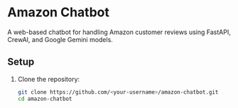 # Amazon Chatbot

A web-based chatbot for handling Amazon customer reviews using FastAPI, CrewAI, and Google Gemini models.

## Setup

1. Clone the repository:
   ```bash
   git clone https://github.com/<your-username>/amazon-chatbot.git
   cd amazon-chatbot
